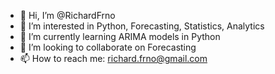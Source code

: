 - 👋 Hi, I’m @RichardFrno
- 👀 I’m interested in Python, Forecasting, Statistics, Analytics
- 🌱 I’m currently learning ARIMA models in Python
- 💞️ I’m looking to collaborate on Forecasting
- 📫 How to reach me: richard.frno@gmail.com


